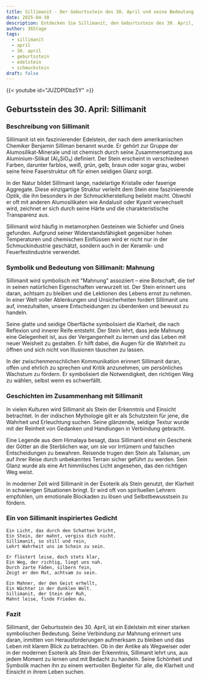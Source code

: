 ```yaml
---
title: Sillimanit - Der Geburtsstein des 30. April und seine Bedeutung
date: 2025-04-30
description: Entdecken Sie Sillimanit, den Geburtsstein des 30. April, der Mahnung symbolisiert. Seine Symbolik und Geschichte werden Sie inspirieren.
author: 365tage
tags:
  - sillimanit
  - april
  - 30. april
  - geburtsstein
  - edelstein
  - schmuckstein
draft: false
---
```


{{< youtube id="JUZDPlDbz5Y" >}}

## Geburtsstein des 30. April: Sillimanit

### Beschreibung von Sillimanit

Sillimanit ist ein faszinierender Edelstein, der nach dem amerikanischen Chemiker Benjamin Silliman benannt wurde. Er gehört zur Gruppe der Alumosilikat-Minerale und ist chemisch durch seine Zusammensetzung aus Aluminium-Silikat (Al₂SiO₅) definiert. Der Stein erscheint in verschiedenen Farben, darunter farblos, weiß, grün, gelb, braun oder sogar grau, wobei seine feine Faserstruktur oft für einen seidigen Glanz sorgt.

In der Natur bildet Sillimanit lange, nadelartige Kristalle oder faserige Aggregate. Diese einzigartige Struktur verleiht dem Stein eine faszinierende Optik, die ihn besonders in der Schmuckherstellung beliebt macht. Obwohl er oft mit anderen Alumosilikaten wie Andalusit oder Kyanit verwechselt wird, zeichnet er sich durch seine Härte und die charakteristische Transparenz aus.

Sillimanit wird häufig in metamorphen Gesteinen wie Schiefer und Gneis gefunden. Aufgrund seiner Widerstandsfähigkeit gegenüber hohen Temperaturen und chemischen Einflüssen wird er nicht nur in der Schmuckindustrie geschätzt, sondern auch in der Keramik- und Feuerfestindustrie verwendet.

### Symbolik und Bedeutung von Sillimanit: Mahnung

Sillimanit wird symbolisch mit "Mahnung" assoziiert – eine Botschaft, die tief in seinen natürlichen Eigenschaften verwurzelt ist. Der Stein erinnert uns daran, achtsam zu bleiben und die Lektionen des Lebens ernst zu nehmen. In einer Welt voller Ablenkungen und Unsicherheiten fordert Sillimanit uns auf, innezuhalten, unsere Entscheidungen zu überdenken und bewusst zu handeln.

Seine glatte und seidige Oberfläche symbolisiert die Klarheit, die nach Reflexion und innerer Reife entsteht. Der Stein lehrt, dass jede Mahnung eine Gelegenheit ist, aus der Vergangenheit zu lernen und das Leben mit neuer Weisheit zu gestalten. Er hilft dabei, die Augen für die Wahrheit zu öffnen und sich nicht von Illusionen täuschen zu lassen.

In der zwischenmenschlichen Kommunikation erinnert Sillimanit daran, offen und ehrlich zu sprechen und Kritik anzunehmen, um persönliches Wachstum zu fördern. Er symbolisiert die Notwendigkeit, den richtigen Weg zu wählen, selbst wenn es schwerfällt.

### Geschichten im Zusammenhang mit Sillimanit

In vielen Kulturen wird Sillimanit als Stein der Erkenntnis und Einsicht betrachtet. In der indischen Mythologie gilt er als Schutzstein für jene, die Wahrheit und Erleuchtung suchen. Seine glänzende, seidige Textur wurde mit der Reinheit von Gedanken und Handlungen in Verbindung gebracht.

Eine Legende aus dem Himalaya besagt, dass Sillimanit einst ein Geschenk der Götter an die Sterblichen war, um sie vor Irrtümern und falschen Entscheidungen zu bewahren. Reisende trugen den Stein als Talisman, um auf ihrer Reise durch unbekanntes Terrain sicher geführt zu werden. Sein Glanz wurde als eine Art himmlisches Licht angesehen, das den richtigen Weg weist.

In moderner Zeit wird Sillimanit in der Esoterik als Stein genutzt, der Klarheit in schwierigen Situationen bringt. Er wird oft von spirituellen Lehrern empfohlen, um emotionale Blockaden zu lösen und Selbstbewusstsein zu fördern.

### Ein von Sillimanit inspiriertes Gedicht

```
Ein Licht, das durch den Schatten bricht,  
Ein Stein, der mahnt, vergiss dich nicht.  
Sillimanit, so still und rein,  
Lehrt Wahrheit uns im Schein zu sein.  

Er flüstert leise, doch stets klar,  
Ein Weg, der richtig, liegt uns nah.  
Durch zarte Fäden, silbern fein,  
Zeigt er den Mut, achtsam zu sein.  

Ein Mahner, der den Geist erhellt,  
Ein Wächter in der dunklen Welt.  
Sillimanit, der Stein der Ruh,  
Mahnt leise, finde Frieden du.  
```

### Fazit

Sillimanit, der Geburtsstein des 30. April, ist ein Edelstein mit einer starken symbolischen Bedeutung. Seine Verbindung zur Mahnung erinnert uns daran, inmitten von Herausforderungen aufmerksam zu bleiben und das Leben mit klarem Blick zu betrachten. Ob in der Antike als Wegweiser oder in der modernen Esoterik als Stein der Erkenntnis, Sillimanit lehrt uns, aus jedem Moment zu lernen und mit Bedacht zu handeln. Seine Schönheit und Symbolik machen ihn zu einem wertvollen Begleiter für alle, die Klarheit und Einsicht in ihrem Leben suchen.
